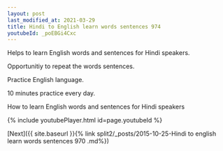```yaml
---
layout: post
last_modified_at: 2021-03-29
title: Hindi to English learn words sentences 974 
youtubeId: _poEBGi4Cxc
---
```

 
 
Helps to learn English words and sentences for Hindi speakers.

Opportunitiy to repeat the words sentences. 

Practice English language. 
 
10 minutes practice every day. 
 
How to learn English words and sentences for Hindi speakers 
 
{% include youtubePlayer.html id=page.youtubeId %}
 
 
[Next]({{ site.baseurl }}{% link  split2/_posts/2015-10-25-Hindi to english learn words sentences 970 .md%})
 
